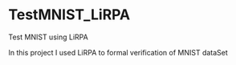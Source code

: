 # TestMNIST_LiRPA
Test MNIST using LiRPA

In this project I used LiRPA to formal verification of MNIST dataSet
